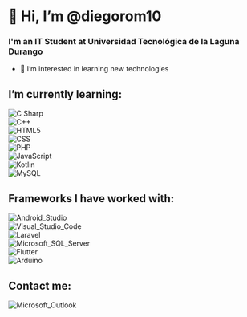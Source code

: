 # 👋 Hi, I’m @diegorom10
### I'm an IT Student at Universidad Tecnológica de la Laguna Durango
- 👀 I’m interested in learning new technologies

## I’m currently learning: 
![C Sharp](https://img.shields.io/badge/C_Sharp-239120?style=for-the-badge&logo=c-sharp&logoColor=white&labelColor=101010)</br>
![C++](https://img.shields.io/badge/C++-00599C?style=for-the-badge&logo=c++&logoColor=white&labelColor=101010)</br>
![HTML5](https://img.shields.io/badge/HTML-E34F26?style=for-the-badge&logo=html5&logoColor=white&labelColor=101010)</br>
![CSS](https://img.shields.io/badge/CSS-1572B6?style=for-the-badge&logo=css3&logoColor=white&labelColor=101010)</br>
![PHP](https://img.shields.io/badge/PHP-777BB4?style=for-the-badge&logo=php&logoColor=white&labelColor=101010)</br>
![JavaScript](https://img.shields.io/badge/JavaScript-F7DF1E?style=for-the-badge&logo=javascript&logoColor=white&labelColor=101010)</br>
![Kotlin](https://img.shields.io/badge/Kotlin-0095D5?style=for-the-badge&logo=kotlin&logoColor=white&labelColor=101010)</br>
![MySQL](https://img.shields.io/badge/MySQL-4479A1?style=for-the-badge&logo=mysql&logoColor=white&labelColor=101010)</br>

## Frameworks I have worked with:
![Android_Studio](https://img.shields.io/badge/Android_Studio-3DDC84?style=for-the-badge&logo=android-studio&logoColor=white&labelColor=101010)</br>
![Visual_Studio_Code](https://img.shields.io/badge/Visual_Studio_Code-007ACC?style=for-the-badge&logo=visual-studio-code&logoColor=white&labelColor=101010)</br>
![Laravel](https://img.shields.io/badge/Laravel-FF2D20?style=for-the-badge&logo=laravel&logoColor=white&labelColor=101010)</br>
![Microsoft_SQL_Server](https://img.shields.io/badge/Microsoft_SQL_Server-CC2927?style=for-the-badge&logo=microsoft-sql-server&logoColor=white&labelColor=101010)</br>
![Flutter](https://img.shields.io/badge/Flutter-02569B?style=for-the-badge&logo=flutter&logoColor=white&labelColor=101010)</br>
![Arduino](https://img.shields.io/badge/Arduino-00979D?style=for-the-badge&logo=arduino&logoColor=white&labelColor=101010)</br>

## Contact me:
![Microsoft_Outlook](https://img.shields.io/badge/diego.romero15@outlook.com-0078D4?style=flat-square&logo=microsoft-outlook&logoColor=white&labelColor=101010)
